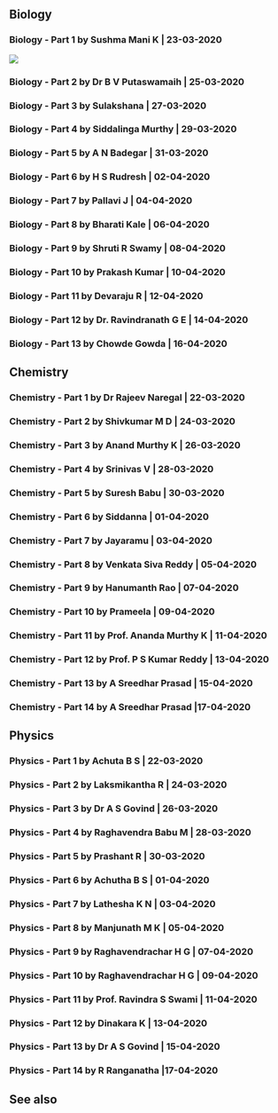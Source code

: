 ## Biology
### Biology - Part 1 by Sushma Mani K | 23-03-2020
[![](https://img.youtube.com/vi/qmg2fgJE1I4/0.jpg)](https://www.youtube.com/watch?v=qmg2fgJE1I4)

### Biology - Part 2 by Dr B V Putaswamaih | 25-03-2020
### Biology - Part 3 by Sulakshana | 27-03-2020
### Biology - Part 4 by Siddalinga Murthy | 29-03-2020
### Biology - Part 5 by A N Badegar | 31-03-2020
### Biology - Part 6 by H S Rudresh | 02-04-2020
### Biology - Part 7 by Pallavi J | 04-04-2020
### Biology - Part 8 by Bharati Kale | 06-04-2020
### Biology - Part 9 by Shruti R Swamy | 08-04-2020
### Biology - Part 10 by Prakash Kumar | 10-04-2020
### Biology - Part 11 by Devaraju R | 12-04-2020
### Biology - Part 12 by Dr. Ravindranath G E | 14-04-2020
### Biology - Part 13 by Chowde Gowda | 16-04-2020

## Chemistry
### Chemistry - Part 1 by Dr Rajeev Naregal | 22-03-2020
### Chemistry - Part 2 by Shivkumar M D | 24-03-2020
### Chemistry - Part 3 by Anand Murthy K | 26-03-2020
### Chemistry - Part 4 by Srinivas V | 28-03-2020
### Chemistry - Part 5 by Suresh Babu | 30-03-2020
### Chemistry - Part 6 by Siddanna | 01-04-2020
### Chemistry - Part 7 by Jayaramu | 03-04-2020
### Chemistry - Part 8 by Venkata Siva Reddy | 05-04-2020
### Chemistry - Part 9 by Hanumanth Rao | 07-04-2020
### Chemistry - Part 10 by Prameela | 09-04-2020
### Chemistry - Part 11 by Prof. Ananda Murthy K | 11-04-2020
### Chemistry - Part 12 by Prof. P S Kumar Reddy | 13-04-2020
### Chemistry - Part 13 by A Sreedhar Prasad | 15-04-2020
### Chemistry - Part 14 by A Sreedhar Prasad |17-04-2020

## Physics
### Physics - Part 1 by Achuta B S | 22-03-2020
### Physics - Part 2 by Laksmikantha R | 24-03-2020
### Physics - Part 3 by Dr A S Govind | 26-03-2020
### Physics - Part 4 by Raghavendra Babu M | 28-03-2020
### Physics - Part 5 by Prashant R | 30-03-2020
### Physics - Part 6 by Achutha B S | 01-04-2020
### Physics - Part 7 by Lathesha K N | 03-04-2020
### Physics - Part 8 by Manjunath M K | 05-04-2020
### Physics - Part 9 by Raghavendrachar H G | 07-04-2020
### Physics - Part 10 by Raghavendrachar H G | 09-04-2020
### Physics - Part 11 by Prof. Ravindra S Swami | 11-04-2020
### Physics - Part 12 by Dinakara K | 13-04-2020
### Physics - Part 13 by Dr A S Govind | 15-04-2020
### Physics - Part 14 by R Ranganatha |17-04-2020

## See also
